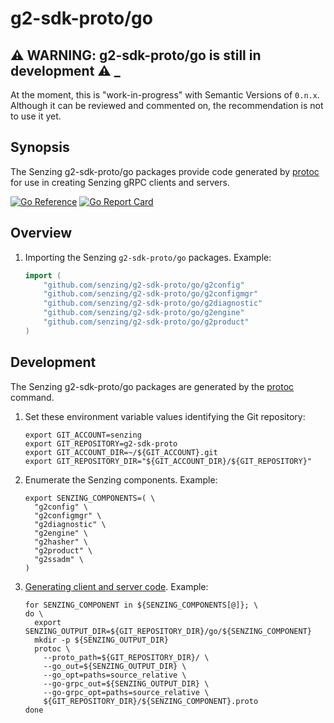# g2-sdk-proto/go

## :warning: WARNING: g2-sdk-proto/go is still in development :warning: _

At the moment, this is "work-in-progress" with Semantic Versions of `0.n.x`.
Although it can be reviewed and commented on,
the recommendation is not to use it yet.

## Synopsis

The Senzing g2-sdk-proto/go packages provide code generated by
[protoc](https://github.com/Senzing/knowledge-base/blob/main/WHATIS/protoc.md)
for use in creating Senzing gRPC clients and servers.

[![Go Reference](https://pkg.go.dev/badge/github.com/senzing/g2-sdk-proto/go.svg)](https://pkg.go.dev/github.com/senzing/g2-sdk-proto/go)
[![Go Report Card](https://goreportcard.com/badge/github.com/senzing/g2-sdk-proto/go)](https://goreportcard.com/report/github.com/senzing/g2-sdk-proto/go)

## Overview

1. Importing the Senzing `g2-sdk-proto/go` packages.
   Example:

    ```go
    import (
        "github.com/senzing/g2-sdk-proto/go/g2config"
        "github.com/senzing/g2-sdk-proto/go/g2configmgr"
        "github.com/senzing/g2-sdk-proto/go/g2diagnostic"
        "github.com/senzing/g2-sdk-proto/go/g2engine"
        "github.com/senzing/g2-sdk-proto/go/g2product"
    )
    ```

## Development

The Senzing g2-sdk-proto/go packages are generated by the
[protoc](https://github.com/Senzing/knowledge-base/blob/main/WHATIS/protoc.md)
command.

1. Set these environment variable values identifying the Git repository:

    ```console
    export GIT_ACCOUNT=senzing
    export GIT_REPOSITORY=g2-sdk-proto
    export GIT_ACCOUNT_DIR=~/${GIT_ACCOUNT}.git
    export GIT_REPOSITORY_DIR="${GIT_ACCOUNT_DIR}/${GIT_REPOSITORY}"

    ```

1. Enumerate the Senzing components.
   Example:

    ```console
    export SENZING_COMPONENTS=( \
      "g2config" \
      "g2configmgr" \
      "g2diagnostic" \
      "g2engine" \
      "g2hasher" \
      "g2product" \
      "g2ssadm" \
    )

    ```

1. [Generating client and server code](https://grpc.io/docs/languages/go/basics/#generating-client-and-server-code).
   Example:

    ```console
    for SENZING_COMPONENT in ${SENZING_COMPONENTS[@]}; \
    do \
      export SENZING_OUTPUT_DIR=${GIT_REPOSITORY_DIR}/go/${SENZING_COMPONENT}
      mkdir -p ${SENZING_OUTPUT_DIR}
      protoc \
        --proto_path=${GIT_REPOSITORY_DIR}/ \
        --go_out=${SENZING_OUTPUT_DIR} \
        --go_opt=paths=source_relative \
        --go-grpc_out=${SENZING_OUTPUT_DIR} \
        --go-grpc_opt=paths=source_relative \
        ${GIT_REPOSITORY_DIR}/${SENZING_COMPONENT}.proto
    done

    ```
